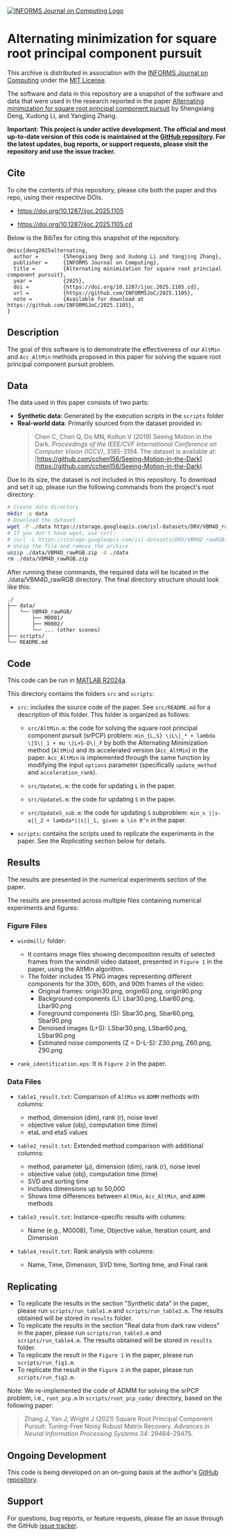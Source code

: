 [![INFORMS Journal on Computing Logo](https://INFORMSJoC.github.io/logos/INFORMS_Journal_on_Computing_Header.jpg)](https://pubsonline.informs.org/journal/ijoc)

# Alternating minimization for square root principal component pursuit

This archive is distributed in association with the [INFORMS Journal on Computing](https://pubsonline.informs.org/journal/ijoc) under the [MIT License](LICENSE).

The software and data in this repository are a snapshot of the software and data that were used in the research reported in the paper [Alternating minimization for square root principal component pursuit](https://doi.org/10.1287/ijoc.2025.1105) by Shengxiang Deng, Xudong Li, and Yangjing Zhang.

**Important: This project is under active development. The official and most up-to-date version of this code is maintained at the [GitHub repository](https://github.com/MatOpt/srPCP_code). For the latest updates, bug reports, or support requests, please visit the repository and use the issue tracker.**

## Cite

To cite the contents of this repository, please cite both the paper and this repo, using their respective DOIs.
- https://doi.org/10.1287/ijoc.2025.1105

- https://doi.org/10.1287/ijoc.2025.1105.cd

Below is the BibTex for citing this snapshot of the repository.

```
@misc{deng2025alternating,
  author =        {Shengxiang Deng and Xudong Li and Yangjing Zhang},
  publisher =     {INFORMS Journal on Computing},
  title =         {Alternating minimization for square root principal component pursuit}, 
  year =          {2025},
  doi =           {https://doi.org/10.1287/ijoc.2025.1105.cd},
  url =           {https://github.com/INFORMSJoC/2025.1105}, 
  note =          {Available for download at https://github.com/INFORMSJoC/2025.1105},
} 
```

## Description
The goal of this software is to demonstrate the effectiveness of our `AltMin` and `Acc_AltMin` methods proposed in this paper for solving the square root principal component pursuit problem.

## Data
The data used in this paper consists of two parts:
- **Synthetic data**: Generated by the execution scripts in the `scripts` folder
- **Real-world data**: Primarily sourced from the dataset provided in:  
  > Chen C, Chen Q, Do MN, Koltun V (2019) Seeing Motion in the Dark. *Proceedings of the IEEE/CVF International Conference on Computer Vision (ICCV)*, 3185-3194.
The dataset is available at:  
[https://github.com/cchen156/Seeing-Motion-in-the-Dark](https://github.com/cchen156/Seeing-Motion-in-the-Dark)  

Due to its size, the dataset is not included in this repository. To download and set it up, please run the following commands from the project's root directory:

```bash
# Create data directory
mkdir -p data
# Download the dataset
wget -P ./data https://storage.googleapis.com/isl-datasets/DRV/VBM4D_rawRGB.zip
# If you don't have wget, use curl:
# curl -L https://storage.googleapis.com/isl-datasets/DRV/VBM4D_rawRGB.zip -o ./data/VBM4D_rawRGB.zip
# Unzip the file and remove the archive
unzip ./data/VBM4D_rawRGB.zip -d ./data
rm ./data/VBM4D_rawRGB.zip
```
After running these commands, the required data will be located in the ./data/VBM4D_rawRGB directory.
The final directory structure should look like this:
```
./
├── data/
│   └── VBM4D_rawRGB/
│       ├── M0001/
│       ├── M0002/
│       └── ... (other scenes)
├── scripts/
└── README.md
```

## Code
This code can be run in [MATLAB R2024a](https://ww2.mathworks.cn/products/new_products/release2024a.html).

This directory contains the folders `src` and `scripts`:
* `src`: includes the source code of the paper. See `src/README.md` for a description of this folder. This folder is organized as follows:
  * `src/AltMin.m`: the code  for solving the square root principal component pursuit (srPCP) problem:
``min_{L,S} \|L\|_* + lambda \|S\|_1 + mu \|L+S-D\|_F`` 
  by both the Alternating Minimization method (`AltMin`) and its accelerated version (`Acc_AltMin`) in the paper. `Acc_AltMin` is implemented through the same function by modifying the input `options` parameter (specifically `update_method` and `acceleration_rank`).

  * `src/UpdateL.m`: the code for updating `L` in the paper.
  * `src/UpdateS.m`: the code for updating `S` in the paper.
  * `src/UpdateS_sub.m`: the code for updating `S` subproblem:
  ``min_s ||s-a||_2 + lambda*||s||_1, given a \in R^n`` in the paper.
* `scripts`: contains the scripts used to replicate the experiments in the paper. See the *Replicating* section below for details.


## Results
The results are presented in the numerical experiments section of the paper. 

The results are presented across multiple files containing numerical experiments and figures:

### Figure Files
* `windmill/` folder:
  - It contains image files showing decomposition results of selected frames from the windmill video dataset, presented in `Figure 1` in the paper, using the AltMin algorithm. 
  - The folder includes 15 PNG images representing different components for the 30th, 60th, and 90th frames of the video:
    - Original frames: origin30.png, origin60.png, origin90.png
    - Background components (L): Lbar30.png, Lbar60.png, Lbar90.png
    - Foreground components (S): Sbar30.png, Sbar60.png, Sbar90.png
    - Denoised images (L+S): LSbar30.png, LSbar60.png, LSbar90.png
    - Estimated noise components (Z = D-L-S): Z30.png, Z60.png, Z90.png

* `rank_identification.eps`: 
  It is `Figure 2` in the paper.
  
### Data Files
* `table1_result.txt`: Comparison of `AltMin` vs `ADMM` methods with columns:
  - method, dimension (dim), rank (r), noise level
  - objective value (obj), computation time (time)
  - etaL and etaS values

* `table2_result.txt`: Extended method comparison with additional columns:
  - method, parameter ($\mu$), dimension (dim), rank (r), noise level
  - objective value (obj), computation time (time)
  - SVD  and sorting time 
  - Includes dimensions up to 50,000
  - Shows time differences between `AltMin`, `Acc_AltMin`, and `ADMM` methods

* `table3_result.txt`: Instance-specific results with columns:
  - Name (e.g., M0008), Time, Objective value,  Iteration count, and Dimension

* `table4_result.txt`: Rank analysis with columns:
  - Name, Time, Dimension, SVD time, Sorting time, and Final rank

## Replicating


* To replicate the results in the section "Synthetic data" in the paper, please run `scripts/run_table1.m` and `scripts/run_table2.m`. The results obtained will be stored in `results` folder.
* To replicate the results in the section "Real data from dark raw videos" in the paper, please run `scripts/run_table3.m` and `scripts/run_table4.m`. The results obtained will be stored in  `results` folder.
* To replicate the result in the `Figure 1` in the paper, please run `scripts/run_fig1.m`.
* To replicate the result in the `Figure 2` in the paper, please run `scripts/run_fig2.m`.

Note: We re-implemented the code of ADMM for solving the srPCP problem, i.e., `root_pcp.m` in `scripts/root_pcp_code/` directory, based on the following paper:

> Zhang J, Yan J, Wright J (2021) Square Root Principal Component Pursuit: Tuning-Free Noisy Robust Matrix Recovery. *Advances in Neural Information Processing Systems 34*: 29464–29475.

## Ongoing Development

This code is being developed on an on-going basis at the author's [GitHub repository](https://github.com/MatOpt/srPCP_code).

## Support

For questions, bug reports, or feature requests, please file an issue through the GitHub [issue tracker](https://github.com/MatOpt/srPCP_code/issues/new).

